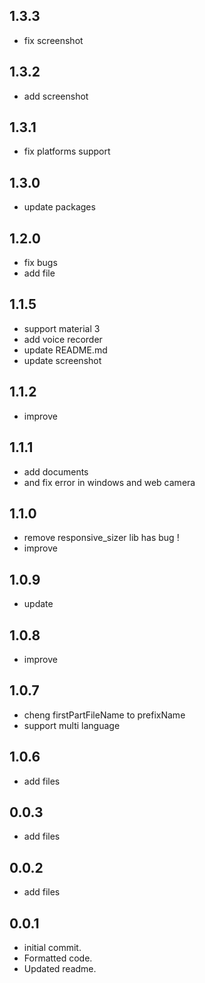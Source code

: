 ## 1.3.3
* fix screenshot

## 1.3.2
* add screenshot

## 1.3.1
* fix platforms support

## 1.3.0
* update packages

## 1.2.0
* fix bugs
* add file

## 1.1.5
* support material 3
* add voice recorder
* update README.md
* update screenshot

## 1.1.2
* improve

## 1.1.1
* add documents
* and fix error in windows and web camera

## 1.1.0
* remove responsive_sizer lib has bug !
* improve

## 1.0.9
* update

## 1.0.8
* improve

## 1.0.7
* cheng firstPartFileName to prefixName
* support multi language

## 1.0.6
* add files

## 0.0.3
* add files

## 0.0.2
* add files

## 0.0.1
* initial commit.
* Formatted code.
* Updated readme.